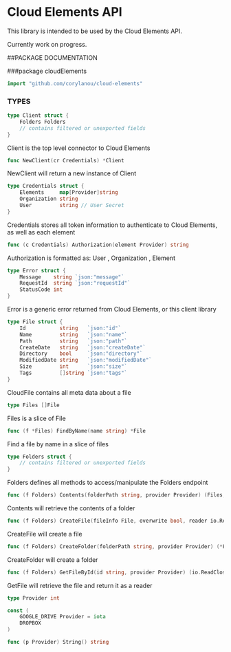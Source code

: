 # Cloud Elements API

This library is intended to be used by the Cloud Elements API.

Currently work on progress.

##PACKAGE DOCUMENTATION

###package cloudElements
```go
import "github.com/corylanou/cloud-elements"
```


### TYPES

```go
type Client struct {
    Folders Folders
    // contains filtered or unexported fields
}
```
Client is the top level connector to Cloud Elements

```go
func NewClient(cr Credentials) *Client
```
NewClient will return a new instance of Client

```go
type Credentials struct {
    Elements     map[Provider]string
    Organization string
    User         string // User Secret
}
```
Credentials stores all token information to authenticate to Cloud
Elements, as well as each element

```go
func (c Credentials) Authorization(element Provider) string
```
Authorization is formatted as: User <secret>, Organization <token>,
Element <token>

```go
type Error struct {
    Message    string `json:"message"`
    RequestId  string `json:"requestId"`
    StatusCode int
}
```
Error is a generic error returned from Cloud Elements, or this client
library

```go
type File struct {
    Id           string   `json:"id"`
    Name         string   `json:"name"`
    Path         string   `json:"path"`
    CreateDate   string   `json:"createDate"`
    Directory    bool     `json:"directory"`
    ModifiedDate string   `json:"modifiedDate"`
    Size         int      `json:"size"`
    Tags         []string `json:"tags"`
}
```
CloudFile contains all meta data about a file

```go
type Files []File
```
Files is a slice of File

```go
func (f *Files) FindByName(name string) *File
```
Find a file by name in a slice of files

```go
type Folders struct {
    // contains filtered or unexported fields
}
```
Folders defines all methods to access/manipulate the Folders endpoint

```go
func (f Folders) Contents(folderPath string, provider Provider) (Files, *Error)
```
Contents will retrieve the contents of a folder

```go
func (f Folders) CreateFile(fileInfo File, overwrite bool, reader io.ReadCloser, provider Provider) (*File, *Error)
```
CreateFile will create a file

```go
func (f Folders) CreateFolder(folderPath string, provider Provider) (*File, *Error)
```
CreateFolder will create a folder

```go
func (f Folders) GetFileById(id string, provider Provider) (io.ReadCloser, *Error)
```
GetFile will retrieve the file and return it as a reader

```go
type Provider int

const (
    GOOGLE_DRIVE Provider = iota
    DROPBOX
)

func (p Provider) String() string
```


